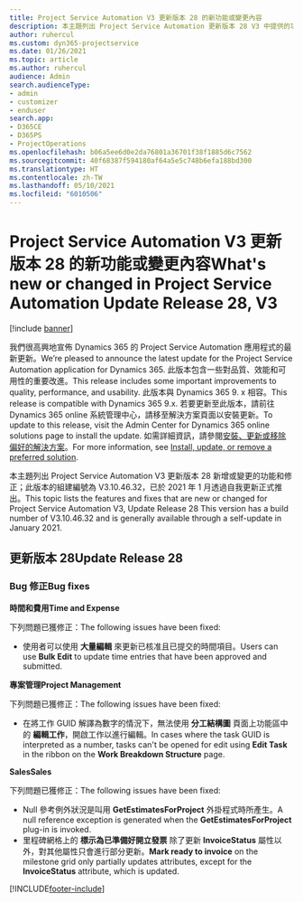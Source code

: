 ```yaml
---
title: Project Service Automation V3 更新版本 28 的新功能或變更內容
description: 本主題列出 Project Service Automation 更新版本 28 V3 中提供的功能和修正。
author: ruhercul
ms.custom: dyn365-projectservice
ms.date: 01/26/2021
ms.topic: article
ms.author: ruhercul
audience: Admin
search.audienceType:
- admin
- customizer
- enduser
search.app:
- D365CE
- D365PS
- ProjectOperations
ms.openlocfilehash: b06a5ee6d0e2da76801a36701f38f1885d6c7562
ms.sourcegitcommit: 40f68387f594180af64a5e5c748b6efa188bd300
ms.translationtype: HT
ms.contentlocale: zh-TW
ms.lasthandoff: 05/10/2021
ms.locfileid: "6010506"
---
```

# <a name="whats-new-or-changed-in-project-service-automation-update-release-28-v3"></a><span data-ttu-id="3b3ca-103">Project Service Automation V3 更新版本 28 的新功能或變更內容</span><span class="sxs-lookup"><span data-stu-id="3b3ca-103">What's new or changed in Project Service Automation Update Release 28, V3</span></span>

[!include [banner](../includes/psa-now-project-operations.md)]

<span data-ttu-id="3b3ca-104">我們很高興地宣佈 Dynamics 365 的 Project Service Automation 應用程式的最新更新。</span><span class="sxs-lookup"><span data-stu-id="3b3ca-104">We’re pleased to announce the latest update for the Project Service Automation application for Dynamics 365.</span></span> <span data-ttu-id="3b3ca-105">此版本包含一些對品質、效能和可用性的重要改進。</span><span class="sxs-lookup"><span data-stu-id="3b3ca-105">This release includes some important improvements to quality, performance, and usability.</span></span> <span data-ttu-id="3b3ca-106">此版本與 Dynamics 365 9. x 相容。</span><span class="sxs-lookup"><span data-stu-id="3b3ca-106">This release is compatible with Dynamics 365 9.x.</span></span> <span data-ttu-id="3b3ca-107">若要更新至此版本，請前往 Dynamics 365 online 系統管理中心，請移至解決方案頁面以安裝更新。</span><span class="sxs-lookup"><span data-stu-id="3b3ca-107">To update to this release, visit the Admin Center for Dynamics 365 online solutions page to install the update.</span></span> <span data-ttu-id="3b3ca-108">如需詳細資訊，請參閱[安裝、更新或移除偏好的解決方案](/power-platform/admin/install-remove-preferred-solution)。</span><span class="sxs-lookup"><span data-stu-id="3b3ca-108">For more information, see [Install, update, or remove a preferred solution](/power-platform/admin/install-remove-preferred-solution).</span></span>

<span data-ttu-id="3b3ca-109">本主題列出 Project Service Automation V3 更新版本 28 新增或變更的功能和修正；此版本的組建編號為 V3.10.46.32，已於 2021 年 1 月透過自我更新正式推出。</span><span class="sxs-lookup"><span data-stu-id="3b3ca-109">This topic lists the features and fixes that are new or changed for Project Service Automation V3, Update Release 28 This version has a build number of V3.10.46.32 and is generally available through a self-update in January 2021.</span></span>

## <a name="update-release-28"></a><span data-ttu-id="3b3ca-110">更新版本 28</span><span class="sxs-lookup"><span data-stu-id="3b3ca-110">Update Release 28</span></span>

### <a name="bug-fixes"></a><span data-ttu-id="3b3ca-111">Bug 修正</span><span class="sxs-lookup"><span data-stu-id="3b3ca-111">Bug fixes</span></span>

<span data-ttu-id="3b3ca-112">**時間和費用**</span><span class="sxs-lookup"><span data-stu-id="3b3ca-112">**Time and Expense**</span></span>

<span data-ttu-id="3b3ca-113">下列問題已獲修正：</span><span class="sxs-lookup"><span data-stu-id="3b3ca-113">The following issues have been fixed:</span></span>

- <span data-ttu-id="3b3ca-114">使用者可以使用 **大量編輯** 來更新已核准且已提交的時間項目。</span><span class="sxs-lookup"><span data-stu-id="3b3ca-114">Users can use **Bulk Edit** to update time entries that have been approved and submitted.</span></span>

<span data-ttu-id="3b3ca-115">**專案管理**</span><span class="sxs-lookup"><span data-stu-id="3b3ca-115">**Project Management**</span></span>

<span data-ttu-id="3b3ca-116">下列問題已獲修正：</span><span class="sxs-lookup"><span data-stu-id="3b3ca-116">The following issues have been fixed:</span></span>

- <span data-ttu-id="3b3ca-117">在將工作 GUID 解譯為數字的情況下，無法使用 **分工結構圖** 頁面上功能區中的 **編輯工作**，開啟工作以進行編輯。</span><span class="sxs-lookup"><span data-stu-id="3b3ca-117">In cases where the task GUID is interpreted as a number, tasks can't be opened for edit using **Edit Task** in the ribbon on the **Work Breakdown Structure** page.</span></span>

<span data-ttu-id="3b3ca-118">**Sales**</span><span class="sxs-lookup"><span data-stu-id="3b3ca-118">**Sales**</span></span>

<span data-ttu-id="3b3ca-119">下列問題已獲修正：</span><span class="sxs-lookup"><span data-stu-id="3b3ca-119">The following issues have been fixed:</span></span>

- <span data-ttu-id="3b3ca-120">Null 參考例外狀況是叫用 **GetEstimatesForProject** 外掛程式時所產生。</span><span class="sxs-lookup"><span data-stu-id="3b3ca-120">A null reference exception is generated when the **GetEstimatesForProject** plug-in is invoked.</span></span>
- <span data-ttu-id="3b3ca-121">里程碑網格上的 **標示為已準備好開立發票** 除了更新 **InvoiceStatus** 屬性以外，對其他屬性只會進行部分更新。</span><span class="sxs-lookup"><span data-stu-id="3b3ca-121">**Mark ready to invoice** on the milestone grid only partially updates attributes, except for the **InvoiceStatus** attribute, which is updated.</span></span>



[!INCLUDE[footer-include](../includes/footer-banner.md)]